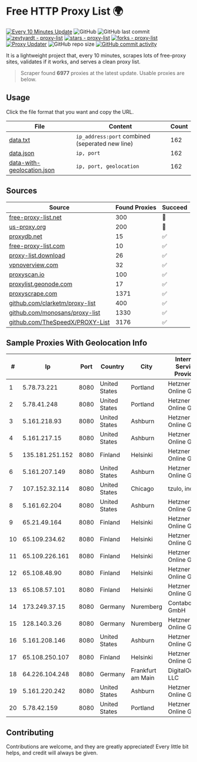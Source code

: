 
# Free HTTP Proxy List 🌍

[![Every 10 Minutes Update](https://github.com/mertguvencli/http-proxy-list/actions/workflows/main.yml/badge.svg?branch=main)](https://github.com/mertguvencli/http-proxy-list/actions/workflows/main.yml)
![GitHub](https://img.shields.io/github/license/mertguvencli/http-proxy-list)
![GitHub last commit](https://img.shields.io/github/last-commit/mertguvencli/http-proxy-list)
[![zevtyardt - proxy-list](https://img.shields.io/static/v1?label=zevtyardt&message=proxy-list&color=blue&logo=github)](https://github.com/zevtyardt/proxy-list "Go to GitHub repo")
[![stars - proxy-list](https://img.shields.io/github/stars/zevtyardt/proxy-list?style=social)](https://github.com/zevtyardt/proxy-list)
[![forks - proxy-list](https://img.shields.io/github/forks/zevtyardt/proxy-list?style=social)](https://github.com/zevtyardt/proxy-list)
[![Proxy Updater](https://github.com/zevtyardt/proxy-list/workflows/Proxy%20Updater/badge.svg)](https://github.com/zevtyardt/proxy-list/actions?query=workflow:"Proxy+Updater")
![GitHub repo size](https://img.shields.io/github/repo-size/zevtyardt/proxy-list)
[![GitHub commit activity](https://img.shields.io/github/commit-activity/m/zevtyardt/proxy-list?logo=commits)](https://github.com/zevtyardt/proxy-list/commits/main)

It is a lightweight project that, every 10 minutes, scrapes lots of free-proxy sites, validates if it works, and serves a clean proxy list.

> Scraper found **6977** proxies at the latest update. Usable proxies are below.

## Usage

Click the file format that you want and copy the URL.

|File|Content|Count|
|----|-------|-----|
|[data.txt](https://raw.githubusercontent.com/mertguvencli/http-proxy-list/main/proxy-list/data.txt)|`ip_address:port` combined (seperated new line)|162|
|[data.json](https://raw.githubusercontent.com/mertguvencli/http-proxy-list/main/proxy-list/data.json)|`ip, port`|162|
|[data-with-geolocation.json](https://raw.githubusercontent.com/mertguvencli/http-proxy-list/main/proxy-list/data-with-geolocation.json)|`ip, port, geolocation`|162|

## Sources

|Source|Found Proxies|Succeed|
|------|-------------|-------|
|[free-proxy-list.net](https://free-proxy-list.net)|300|🚫|
|[us-proxy.org](https://www.us-proxy.org)|200|🚫|
|[proxydb.net](http://proxydb.net)|15|✅|
|[free-proxy-list.com](https://free-proxy-list.com/?page=&port=&type%5B%5D=http&type%5B%5D=https&up_time=0&search=Search)|10|✅|
|[proxy-list.download](https://www.proxy-list.download/HTTP)|26|✅|
|[vpnoverview.com](https://vpnoverview.com/privacy/anonymous-browsing/free-proxy-servers)|32|✅|
|[proxyscan.io](https://www.proxyscan.io)|100|✅|
|[proxylist.geonode.com](https://proxylist.geonode.com/api/proxy-list?limit=300&page=1&sort_by=lastChecked&sort_type=desc&protocols=http,https)|17|✅|
|[proxyscrape.com](https://api.proxyscrape.com/v2/?request=displayproxies&protocol=http&timeout=10000&country=all&ssl=all&anonymity=all)|1371|✅|
|[github.com/clarketm/proxy-list](https://raw.githubusercontent.com/clarketm/proxy-list/master/proxy-list-raw.txt)|400|✅|
|[github.com/monosans/proxy-list](https://raw.githubusercontent.com/monosans/proxy-list/main/proxies/http.txt)|1330|✅|
|[github.com/TheSpeedX/PROXY-List](https://raw.githubusercontent.com/TheSpeedX/PROXY-List/master/http.txt)|3176|✅|


## Sample Proxies With Geolocation Info

|#|Ip|Port|Country|City|Internet Service Provider|
|-|--|----|-------|----|-------------------------|
|1|5.78.73.221|8080|United States|Portland|Hetzner Online GmbH|
|2|5.78.41.248|8080|United States|Portland|Hetzner Online GmbH|
|3|5.161.218.93|8080|United States|Ashburn|Hetzner Online GmbH|
|4|5.161.217.15|8080|United States|Ashburn|Hetzner Online GmbH|
|5|135.181.251.152|8080|Finland|Helsinki|Hetzner Online GmbH|
|6|5.161.207.149|8080|United States|Ashburn|Hetzner Online GmbH|
|7|107.152.32.114|8080|United States|Chicago|tzulo, inc.|
|8|5.161.62.204|8080|United States|Ashburn|Hetzner Online GmbH|
|9|65.21.49.164|8080|Finland|Helsinki|Hetzner Online GmbH|
|10|65.109.234.62|8080|Finland|Helsinki|Hetzner Online GmbH|
|11|65.109.226.161|8080|Finland|Helsinki|Hetzner Online GmbH|
|12|65.108.48.90|8080|Finland|Helsinki|Hetzner Online GmbH|
|13|65.108.57.101|8080|Finland|Helsinki|Hetzner Online GmbH|
|14|173.249.37.15|8080|Germany|Nuremberg|Contabo GmbH|
|15|128.140.3.26|8080|Germany|Nuremberg|Hetzner Online GmbH|
|16|5.161.208.146|8080|United States|Ashburn|Hetzner Online GmbH|
|17|65.108.250.107|8080|Finland|Helsinki|Hetzner Online GmbH|
|18|64.226.104.248|8080|Germany|Frankfurt am Main|DigitalOcean, LLC|
|19|5.161.220.242|8080|United States|Ashburn|Hetzner Online GmbH|
|20|5.78.42.159|8080|United States|Portland|Hetzner Online GmbH|



## Contributing

Contributions are welcome, and they are greatly appreciated! Every
little bit helps, and credit will always be given.

